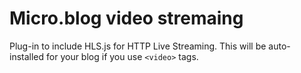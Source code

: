 # Micro.blog video stremaing

Plug-in to include HLS.js for HTTP Live Streaming. This will be auto-installed for your blog if you use `<video>` tags.
